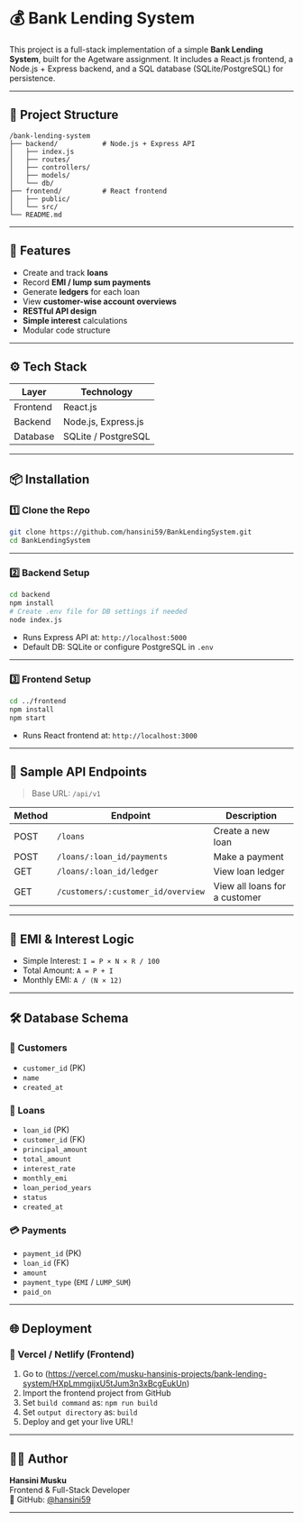 # 💰 Bank Lending System

This project is a full-stack implementation of a simple **Bank Lending System**, built for the Agetware assignment. It includes a React.js frontend, a Node.js + Express backend, and a SQL database (SQLite/PostgreSQL) for persistence.

---

## 🧱 Project Structure

```
/bank-lending-system
├── backend/           # Node.js + Express API
│   ├── index.js
│   ├── routes/
│   ├── controllers/
│   ├── models/
│   └── db/
├── frontend/          # React frontend
│   ├── public/
│   └── src/
└── README.md
```

---

## 🚀 Features

- Create and track **loans**
- Record **EMI / lump sum payments**
- Generate **ledgers** for each loan
- View **customer-wise account overviews**
- **RESTful API design**
- **Simple interest** calculations
- Modular code structure

---

## ⚙️ Tech Stack

| Layer           | Technology         |
|----------------|--------------------|
| Frontend       | React.js           |
| Backend        | Node.js, Express.js|
| Database       | SQLite / PostgreSQL|

---

## 📦 Installation

### 1️⃣ Clone the Repo

```bash
git clone https://github.com/hansini59/BankLendingSystem.git
cd BankLendingSystem
```

---

### 2️⃣ Backend Setup

```bash
cd backend
npm install
# Create .env file for DB settings if needed
node index.js
```

- Runs Express API at: `http://localhost:5000`
- Default DB: SQLite or configure PostgreSQL in `.env`

---

### 3️⃣ Frontend Setup

```bash
cd ../frontend
npm install
npm start
```

- Runs React frontend at: `http://localhost:3000`

---

## 🧪 Sample API Endpoints

> Base URL: `/api/v1`

| Method | Endpoint                             | Description                      |
|--------|--------------------------------------|----------------------------------|
| POST   | `/loans`                             | Create a new loan                |
| POST   | `/loans/:loan_id/payments`           | Make a payment                   |
| GET    | `/loans/:loan_id/ledger`             | View loan ledger                 |
| GET    | `/customers/:customer_id/overview`   | View all loans for a customer    |

---

## 🧮 EMI & Interest Logic

- Simple Interest: `I = P × N × R / 100`
- Total Amount: `A = P + I`
- Monthly EMI: `A / (N × 12)`

---

## 🛠️ Database Schema

### 🧑 Customers
- `customer_id` (PK)
- `name`
- `created_at`

### 💸 Loans
- `loan_id` (PK)
- `customer_id` (FK)
- `principal_amount`
- `total_amount`
- `interest_rate`
- `monthly_emi`
- `loan_period_years`
- `status`
- `created_at`

### 💳 Payments
- `payment_id` (PK)
- `loan_id` (FK)
- `amount`
- `payment_type` (`EMI` / `LUMP_SUM`)
- `paid_on`

---

## 🌐 Deployment

### 🔹 Vercel / Netlify (Frontend)

1. Go to (https://vercel.com/musku-hansinis-projects/bank-lending-system/HXpLmmgijxU5tJum3n3xBcgEukUn)
2. Import the frontend project from GitHub
3. Set `build command` as: `npm run build`
4. Set `output directory` as: `build`
5. Deploy and get your live URL!


---

## 👩‍💻 Author

**Hansini Musku**  
Frontend & Full-Stack Developer  
🔗 GitHub: [@hansini59](https://github.com/hansini59)

---

